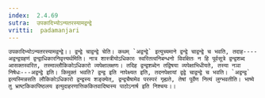 ```yaml
---
index:  2.4.69
sutra:  उपकादिभ्योऽन्यतरस्यामद्वन्द्वे
vritti:  padamanjari
---
```


	उपकादिभ्योऽन्यतरस्यामद्वन्द्वे।। द्वन्द्वे चाद्वन्द्वे चेति। कथम् `अद्वन्द्वे` इत्युच्यमाने द्वन्द्वे चाद्वन्द्वे च भवति, तदाह----अद्वन्द्वग्रहणं द्वन्द्वाधिकारनिवृत्त्यर्थमिति। नात्र शास्त्रीयोऽधिकारः स्वरितत्वनिबन्धनो विवक्षितः न हि पूर्वसूत्रे द्वन्द्वशब्द आसक्तस्वरित, तस्माल्लौकिकोऽधिकारो व्यपेक्षालक्षणः। तदिह द्वन्द्वशब्देन तद्विषया व्यपेक्षाभिधीयते, तस्या नञा निषेधः---अद्वन्द्वे इति। किमुक्तं भवति? द्वन्द्व इति नापेक्ष्यत इति, तदनपेक्षायां द्वद्वे चाद्वन्द्वे च भवति। `अद्वन्द्व` इत्यस्मिन्नसति लौकिकोऽधिकारो द्वन्द्वस्य शङ्क्येत्, द्वन्द्वचैषामेव परस्परं गृह्यते, तेषां पूर्वेण नित्यं लुग्भवतीति। भाष्ये तु भ्राष्टकिकापिष्ठलय इत्युदाहरणात्तिककितवादिष्वस्य पाठोऽनार्ष इति निश्चयः।।
